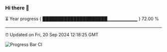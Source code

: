 ### Hi there 👋

⏳ Year progress { █████████████████████▁▁▁▁▁▁▁▁▁ } 72.00 %

---

⏰ Updated on Fri, 20 Sep 2024 12:18:25 GMT

![Progress Bar CI](https://github.com/Shyam-Makwana/GitHub-Actions-Demo/workflows/Progress%20Bar%20CI/badge.svg)
